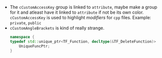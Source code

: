 - The `cCustomAccessKey` group is linked to `attribute`, maybe make a group for
    it and atleast have it linked to `attribute` if not be its own color.
    `cCustomAccessKey` is used to highlight *modifiers* for `cpp` files.
    Example:  `private`, `public`
- `cCustomAngleBrackets` is kind of really strange.  
  ```cpp
  namespace {
  typedef std::unique_ptr<TF_Function, decltype(&TF_DeleteFunction)>
      UniqueFuncPtr;
  }
  ```
